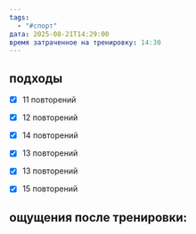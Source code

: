 ```yaml
---
tags:
  - "#спорт"
дата: 2025-08-21T14:29:00
время затраченное на тренировку: 14:30
---
```


## подходы

 - [x] 11 повторений 
 - [x] 12 повторений
 - [x] 14 повторений 
 - [x] 13 повторений 
 - [x] 13 повторений 
 - [x] 15 повторений 

 
## ощущения после тренировки:


